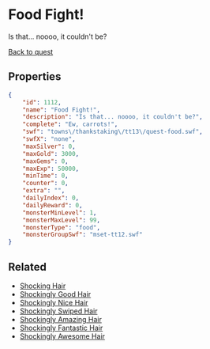 # Food Fight!

Is that... noooo, it couldn't be?

[Back to quest](../quests.md)

## Properties

```json
{
    "id": 1112,
    "name": "Food Fight!",
    "description": "Is that... noooo, it couldn't be?",
    "complete": "Ew, carrots!",
    "swf": "towns\/thankstaking\/tt13\/quest-food.swf",
    "swfX": "none",
    "maxSilver": 0,
    "maxGold": 3000,
    "maxGems": 0,
    "maxExp": 50000,
    "minTime": 0,
    "counter": 0,
    "extra": "",
    "dailyIndex": 0,
    "dailyReward": 0,
    "monsterMinLevel": 1,
    "monsterMaxLevel": 99,
    "monsterType": "food",
    "monsterGroupSwf": "mset-tt12.swf"
}
```

## Related

- [Shocking Hair](../items/11060-shocking-hair.md)
- [Shockingly Good Hair](../items/11061-shockingly-good-hair.md)
- [Shockingly Nice Hair](../items/11062-shockingly-nice-hair.md)
- [Shockingly Swiped Hair](../items/11063-shockingly-swiped-hair.md)
- [Shockingly Amazing Hair](../items/11064-shockingly-amazing-hair.md)
- [Shockingly Fantastic Hair](../items/11065-shockingly-fantastic-hair.md)
- [Shockingly Awesome Hair](../items/11066-shockingly-awesome-hair.md)


